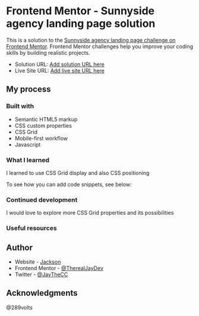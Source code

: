 # Frontend Mentor - Sunnyside agency landing page solution

This is a solution to the [Sunnyside agency landing page challenge on Frontend Mentor](https://www.frontendmentor.io/challenges/sunnyside-agency-landing-page-7yVs3B6ef). Frontend Mentor challenges help you improve your coding skills by building realistic projects.

- Solution URL: [Add solution URL here](https://your-solution-url.com)
- Live Site URL: [Add live site URL here](https://your-live-site-url.com)

## My process

### Built with

- Semantic HTML5 markup
- CSS custom properties
- CSS Grid
- Mobile-first workflow
- Javascript

### What I learned

I learned to use CSS Grid display and also CSS positioning

To see how you can add code snippets, see below:

### Continued development

I would love to explore more CSS Grid properties and its possibilities 

### Useful resources

## Author

- Website - [Jackson](https://www.your-site.com)
- Frontend Mentor - [@TherealJayDev](https://www.frontendmentor.io/profile/yourusername)
- Twitter - [@JayTheCC](https://www.twitter.com/yourusername)

## Acknowledgments

@289volts

